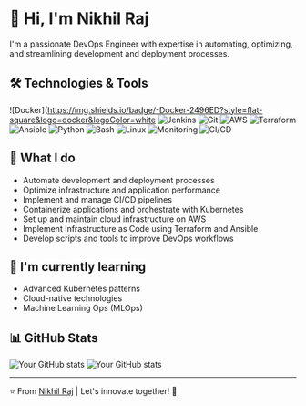 # 👋 Hi, I'm Nikhil Raj

I'm a passionate DevOps Engineer with expertise in automating, optimizing, and streamlining development and deployment processes.

## 🛠 Technologies & Tools

![Docker](https://img.shields.io/badge/-Docker-2496ED?style=flat-square&logo=docker&logoColor=white
![Jenkins](https://img.shields.io/badge/-Jenkins-D24939?style=flat-square&logo=jenkins&logoColor=white)
![Git](https://img.shields.io/badge/-Git-F05032?style=flat-square&logo=git&logoColor=white)
![AWS](https://img.shields.io/badge/-AWS-232F3E?style=flat-square&logo=amazon-aws&logoColor=white)
![Terraform](https://img.shields.io/badge/-Terraform-623CE4?style=flat-square&logo=terraform&logoColor=white)
![Ansible](https://img.shields.io/badge/-Ansible-EE0000?style=flat-square&logo=ansible&logoColor=white)
![Python](https://img.shields.io/badge/-Python-3776AB?style=flat-square&logo=python&logoColor=white)
![Bash](https://img.shields.io/badge/-Bash-4EAA25?style=flat-square&logo=gnu-bash&logoColor=white)
![Linux](https://img.shields.io/badge/-Linux-FCC624?style=flat-square&logo=linux&logoColor=black)
![Monitoring](https://img.shields.io/badge/-Monitoring-31B8BB?style=flat-square&logo=prometheus&logoColor=white)
![CI/CD](https://img.shields.io/badge/-CI%2FCD-4A90E2?style=flat-square&logo=github-actions&logoColor=white)

## 💼 What I do

- Automate development and deployment processes
- Optimize infrastructure and application performance
- Implement and manage CI/CD pipelines
- Containerize applications and orchestrate with Kubernetes
- Set up and maintain cloud infrastructure on AWS
- Implement Infrastructure as Code using Terraform and Ansible
- Develop scripts and tools to improve DevOps workflows

## 🌱 I'm currently learning

- Advanced Kubernetes patterns
- Cloud-native technologies
- Machine Learning Ops (MLOps)


## 📊 GitHub Stats

![Your GitHub stats](https://github-readme-stats.vercel.app/api?username=kannanrj&show_icons=true&theme=radical)
![Your GitHub stats](https://streak-stats.demolab.com/?user=kannanrj&amp;theme=highcontrast&amp)


---


⭐️ From [Nikhil Raj](https://github.com/kannanrj) | Let's innovate together! 🚀

